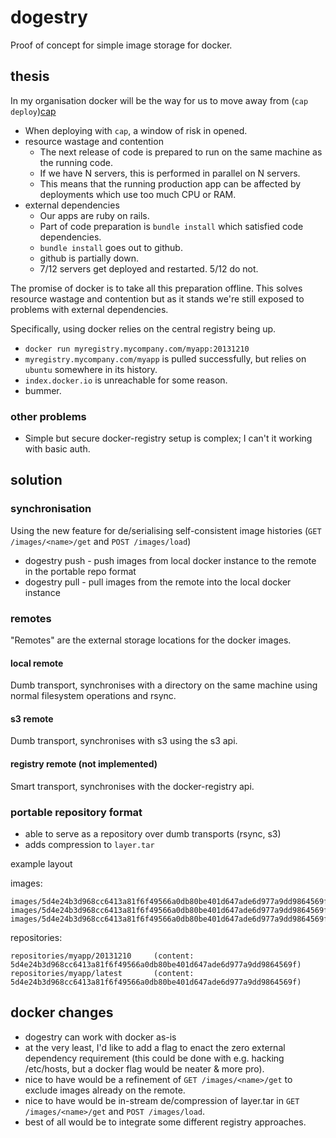 # dogestry

Proof of concept for simple image storage for docker.

## thesis

In my organisation docker will be the way for us to move away from (`cap deploy`)[cap]

* When deploying with `cap`, a window of risk in opened.
* resource wastage and contention
  * The next release of code is prepared to run on the same machine as the running code.
  * If we have N servers, this is performed in parallel on N servers.
  * This means that the running production app can be affected by deployments which use too much CPU or RAM.
* external dependencies
  * Our apps are ruby on rails.
  * Part of code preparation is `bundle install` which satisfied code dependencies.
  * `bundle install` goes out to github.
  * github is partially down.
  * 7/12 servers get deployed and restarted. 5/12 do not.

The promise of docker is to take all this preparation offline. This solves resource wastage and contention but as it stands
we're still exposed to problems with external dependencies.

Specifically, using docker relies on the central registry being up.

* `docker run myregistry.mycompany.com/myapp:20131210`
* `myregistry.mycompany.com/myapp` is pulled successfully, but relies on `ubuntu` somewhere in its history.
* `index.docker.io` is unreachable for some reason.
* bummer.

### other problems

* Simple but secure docker-registry setup is complex; I can't it working with basic auth.

## solution

### synchronisation

Using the new feature for de/serialising self-consistent image histories (`GET /images/<name>/get` and `POST /images/load`) 

* dogestry push - push images from local docker instance to the remote in the portable repo format
* dogestry pull - pull images from the remote into the local docker instance

### remotes

"Remotes" are the external storage locations for the docker images.

#### local remote

Dumb transport, synchronises with a directory on the same machine using normal filesystem operations and rsync.

#### s3 remote

Dumb transport, synchronises with s3 using the s3 api.

#### registry remote (not implemented)

Smart transport, synchronises with the docker-registry api.

### portable repository format

* able to serve as a repository over dumb transports (rsync, s3)
* adds compression to `layer.tar`

example layout

images:
```
images/5d4e24b3d968cc6413a81f6f49566a0db80be401d647ade6d977a9dd9864569f/layer.tar.lz4
images/5d4e24b3d968cc6413a81f6f49566a0db80be401d647ade6d977a9dd9864569f/VERSION
images/5d4e24b3d968cc6413a81f6f49566a0db80be401d647ade6d977a9dd9864569f/json 
```

repositories:
```
repositories/myapp/20131210     (content: 5d4e24b3d968cc6413a81f6f49566a0db80be401d647ade6d977a9dd9864569f)
repositories/myapp/latest       (content: 5d4e24b3d968cc6413a81f6f49566a0db80be401d647ade6d977a9dd9864569f)
```

## docker changes
* dogestry can work with docker as-is
* at the very least, I'd like to add a flag to enact the zero external dependency requirement (this could be done with e.g. hacking /etc/hosts, but a docker flag would be neater & more pro).
* nice to have would be a refinement of `GET /images/<name>/get` to exclude images already on the remote.
* nice to have would be in-stream de/compression of layer.tar in `GET /images/<name>/get` and `POST /images/load`.
* best of all would be to integrate some different registry approaches.


[cap]: https://github.com/capistrano/capistrano
